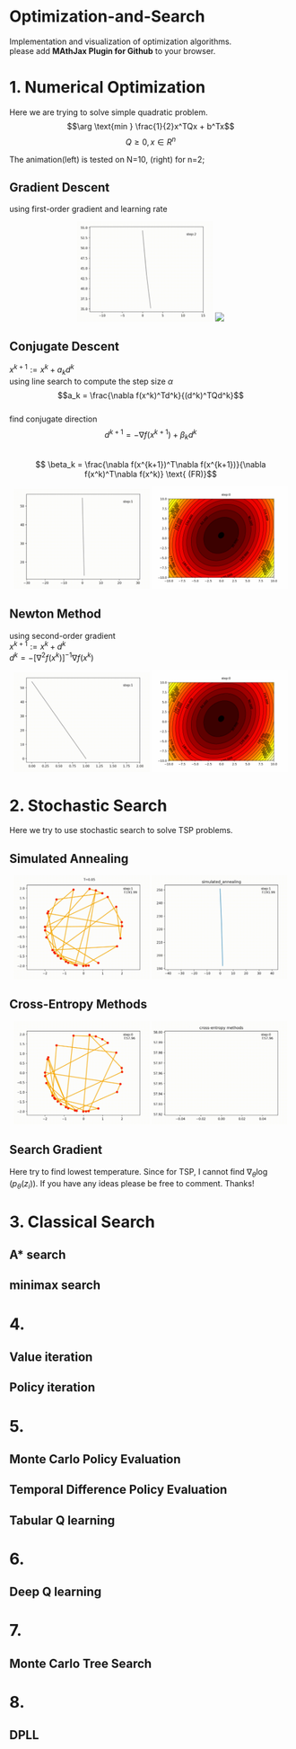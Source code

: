 # Optimization-and-Search
Implementation and visualization of optimization algorithms.  
please add __MAthJax Plugin for Github__ to your browser.


# 1. Numerical Optimization    

Here we are trying to solve simple quadratic problem.  
$$\arg \text{min } \frac{1}{2}x^TQx + b^Tx$$
$$Q \geq 0, x \in R^n$$    

The animation(left) is tested on N=10, (right) for n=2;


## Gradient Descent   
using first-order gradient and learning rate

<div align=center>
<img width="48%" src="images/gradient_descent_1.gif"/>
<img width="48%" src="images/gradient_descent_2.gif"/>
</div>

## Conjugate Descent    
$x^{k+1} := x^k + a_kd^k$  
using line search to compute the step size $\alpha$  
$$a_k = \frac{\nabla f(x^k)^Td^k}{(d^k)^TQd^k}$$  
find conjugate direction  
$$d^{k+1} = -\nabla f(x^{k+1}) + \beta_kd^k$$    
$$ \beta_k = \frac{\nabla f(x^{k+1})^T\nabla f(x^{k+1})}{\nabla f(x^k)^T\nabla f(x^k)} \text{ (FR)}$$ 

<div align=center>
<img width="48%" src="images/conjugate_descent_1.gif"/>
<img width="48%" src="images/conjugate_descent_2.gif"/>
</div>

## Newton Method   
using second-order gradient  
$x^{k+1} := x^k + d^k$  
$d^k = -[\nabla^2 f(x^k)]^{-1}\nabla f(x^k)$
<div align=center>
<img width="48%" src="images/newton_descent_1.gif"/>
<img width="48%" src="images/newton_descent_2.gif"/>
</div>

# 2. Stochastic Search    
Here we try to use stochastic search to solve TSP problems.  
## Simulated Annealing    
<div align=center>
<img width="48%" src="images/SA.gif"/>
<img width="48%" src="images/simulated_annealing_1.gif"/>
</div>

## Cross-Entropy Methods
<div align=center>
<img width="48%" src="images/cross_entropy.gif"/>
<img width="48%" src="images/cross_entropy_1.gif"/>
</div>

## Search Gradient   
Here try to find lowest temperature. Since for TSP, I cannot find $\nabla_\theta \log (p_\theta (z_i))$. If you have any ideas please be free to comment. Thanks!



# 3. Classical Search    

## A* search   
## minimax search

# 4.
## Value iteration
## Policy iteration

# 5. 
## Monte Carlo Policy Evaluation  
## Temporal Difference Policy Evaluation  
## Tabular Q learning

# 6. 
## Deep Q learning

# 7. 
## Monte Carlo Tree Search

# 8.
## DPLL



